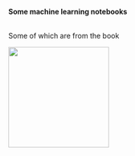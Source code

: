 <b>Some machine learning notebooks</b>
<br>
<br>
<p>Some of which are from the book</p>
<img src='https://encrypted-tbn2.gstatic.com/shopping?q=tbn:ANd9GcTFZ1aY1AMjjForuWjXiSkgRFGM5zdTCALxK-JuR6_KI_JAW7k&usqp=CAc' height=200>
